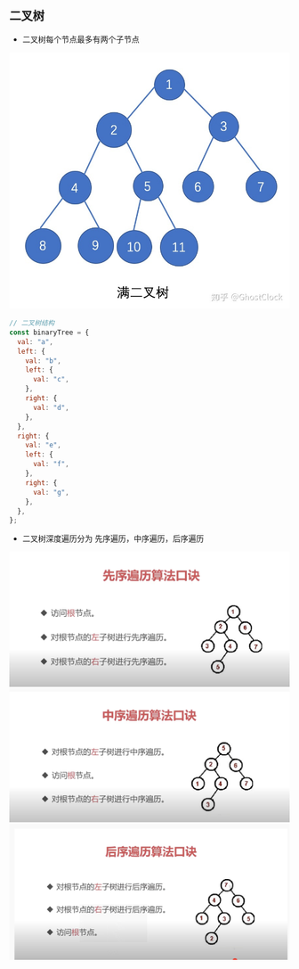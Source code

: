 ## 二叉树

- 二叉树每个节点最多有两个子节点

<img src="../../img/binary-tree.jpeg">

```js
// 二叉树结构
const binaryTree = {
  val: "a",
  left: {
    val: "b",
    left: {
      val: "c",
    },
    right: {
      val: "d",
    },
  },
  right: {
    val: "e",
    left: {
      val: "f",
    },
    right: {
      val: "g",
    },
  },
};
```

- 二叉树深度遍历分为 先序遍历，中序遍历，后序遍历

<img src="../../img/xian-xu.png">
<img src="../../img/zhong-xu.png">
<img src="../../img/hou-xu.png">
